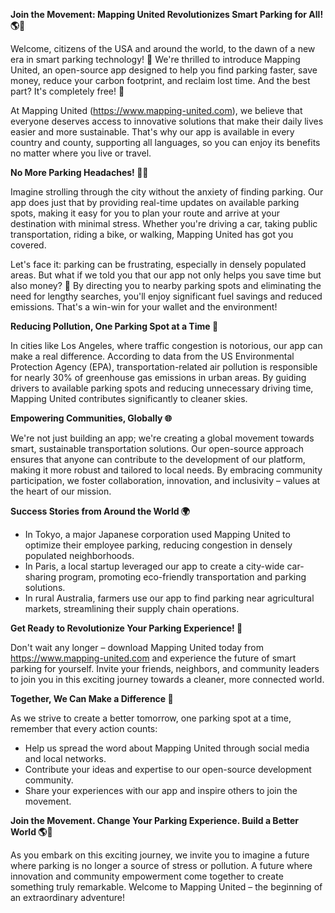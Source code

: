 **Join the Movement: Mapping United Revolutionizes Smart Parking for All! 🌎🚗**

Welcome, citizens of the USA and around the world, to the dawn of a new era in smart parking technology! 🌅 We're thrilled to introduce Mapping United, an open-source app designed to help you find parking faster, save money, reduce your carbon footprint, and reclaim lost time. And the best part? It's completely free! 💸

At Mapping United (https://www.mapping-united.com), we believe that everyone deserves access to innovative solutions that make their daily lives easier and more sustainable. That's why our app is available in every country and county, supporting all languages, so you can enjoy its benefits no matter where you live or travel.

**No More Parking Headaches! 🙅‍♂️**

Imagine strolling through the city without the anxiety of finding parking. Our app does just that by providing real-time updates on available parking spots, making it easy for you to plan your route and arrive at your destination with minimal stress. Whether you're driving a car, taking public transportation, riding a bike, or walking, Mapping United has got you covered.

Let's face it: parking can be frustrating, especially in densely populated areas. But what if we told you that our app not only helps you save time but also money? 💸 By directing you to nearby parking spots and eliminating the need for lengthy searches, you'll enjoy significant fuel savings and reduced emissions. That's a win-win for your wallet and the environment!

**Reducing Pollution, One Parking Spot at a Time 🌿**

In cities like Los Angeles, where traffic congestion is notorious, our app can make a real difference. According to data from the US Environmental Protection Agency (EPA), transportation-related air pollution is responsible for nearly 30% of greenhouse gas emissions in urban areas. By guiding drivers to available parking spots and reducing unnecessary driving time, Mapping United contributes significantly to cleaner skies.

**Empowering Communities, Globally 🌐**

We're not just building an app; we're creating a global movement towards smart, sustainable transportation solutions. Our open-source approach ensures that anyone can contribute to the development of our platform, making it more robust and tailored to local needs. By embracing community participation, we foster collaboration, innovation, and inclusivity – values at the heart of our mission.

**Success Stories from Around the World 🌍**

* In Tokyo, a major Japanese corporation used Mapping United to optimize their employee parking, reducing congestion in densely populated neighborhoods.
* In Paris, a local startup leveraged our app to create a city-wide car-sharing program, promoting eco-friendly transportation and parking solutions.
* In rural Australia, farmers use our app to find parking near agricultural markets, streamlining their supply chain operations.

**Get Ready to Revolutionize Your Parking Experience! 🚀**

Don't wait any longer – download Mapping United today from https://www.mapping-united.com and experience the future of smart parking for yourself. Invite your friends, neighbors, and community leaders to join you in this exciting journey towards a cleaner, more connected world.

**Together, We Can Make a Difference 🌟**

As we strive to create a better tomorrow, one parking spot at a time, remember that every action counts:

* Help us spread the word about Mapping United through social media and local networks.
* Contribute your ideas and expertise to our open-source development community.
* Share your experiences with our app and inspire others to join the movement.

**Join the Movement. Change Your Parking Experience. Build a Better World 🌎💪**

As you embark on this exciting journey, we invite you to imagine a future where parking is no longer a source of stress or pollution. A future where innovation and community empowerment come together to create something truly remarkable. Welcome to Mapping United – the beginning of an extraordinary adventure!